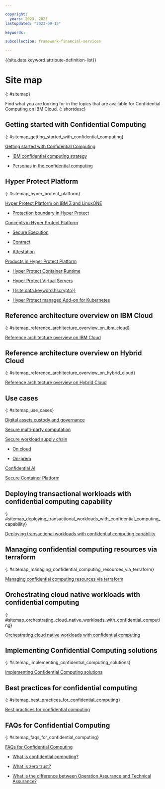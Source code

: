 ```yaml
---

copyright:
  years: 2023, 2023
lastupdated: "2023-09-15"

keywords: 

subcollection: framework-financial-services

---
```


{{site.data.keyword.attribute-definition-list}}


# Site map
{: #sitemap}

Find what you are looking for in the topics that are available for Confidential Computing on IBM Cloud.
{: shortdesc}






## Getting started with Confidential Computing
{: #sitemap_getting_started_with_confidential_computing}


[Getting started with Confidential Computing](/docs/confidential-computing?topic=confidential-computing-about#about)

* [IBM confidential computing strategy](/docs/confidential-computing?topic=confidential-computing-about#cc-ibm)

* [Personas in the confidential computing](/docs/confidential-computing?topic=confidential-computing-about#cc-personas)


## Hyper Protect Platform
{: #sitemap_hyper_protect_platform}


[Hyper Protect Platform on IBM Z and LinuxONE](/docs/confidential-computing?topic=confidential-computing-hyper-protect-overview#hyper-protect-overview)

* [Protection boundary in Hyper Protect](/docs/confidential-computing?topic=confidential-computing-hyper-protect-overview#enclave-boundary)

[Concepts in Hyper Protect Platform](/docs/confidential-computing?topic=confidential-computing-hyper-protect-concepts#hyper-protect-concepts)

* [Secure Execution](/docs/confidential-computing?topic=confidential-computing-hyper-protect-concepts#secure-execution)

* [Contract](/docs/confidential-computing?topic=confidential-computing-hyper-protect-concepts#contract)

* [Attestation](/docs/confidential-computing?topic=confidential-computing-hyper-protect-concepts#attestation)

[Products in Hyper Protect Platform](/docs/confidential-computing?topic=confidential-computing-hyper-protect-products#hyper-protect-products)

* [Hyper Protect Container Runtime](/docs/confidential-computing?topic=confidential-computing-hyper-protect-products#hpcr)

* [Hyper Protect Virtual Servers](/docs/confidential-computing?topic=confidential-computing-hyper-protect-products#hpvs)

* [{{site.data.keyword.hscrypto}}](/docs/confidential-computing?topic=confidential-computing-hyper-protect-products#hpcs)

* [Hyper Protect managed Add-on for Kubernetes](/docs/confidential-computing?topic=confidential-computing-hyper-protect-products#ikswhp)


## Reference architecture overview on IBM Cloud
{: #sitemap_reference_architecture_overview_on_ibm_cloud}


[Reference architecture overview on IBM Cloud](/docs/confidential-computing?topic=confidential-computing-public-cloud#public-cloud)


## Reference architecture overview on Hybrid Cloud
{: #sitemap_reference_architecture_overview_on_hybrid_cloud}


[Reference architecture overview on Hybrid Cloud](/docs/confidential-computing?topic=confidential-computing-hybrid-cloud#hybrid-cloud)


## Use cases
{: #sitemap_use_cases}


[Digital assets custody and governance](/docs/confidential-computing?topic=confidential-computing-digital-assets#digital-assets)

[Secure multi-party computation](/docs/confidential-computing?topic=confidential-computing-smpc#smpc)

[Secure workload supply chain](/docs/confidential-computing?topic=confidential-computing-devsecops#devsecops)

* [On cloud](/docs/confidential-computing?topic=confidential-computing-devsecops#on-cloud)

* [On-prem](/docs/confidential-computing?topic=confidential-computing-devsecops#on-prem)

[Confidential AI](/docs/confidential-computing?topic=confidential-computing-conf-ai#conf-ai)

[Secure Container Platform](/docs/confidential-computing?topic=confidential-computing-scp#scp)


## Deploying transactional workloads with confidential computing capability
{: #sitemap_deploying_transactional_workloads_with_confidential_computing_capability}


[Deploying transactional workloads with confidential computing capability](/docs/confidential-computing?topic=confidential-computing-deploy-workload#deploy-workload)


## Managing confidential computing resources via terraform
{: #sitemap_managing_confidential_computing_resources_via_terraform}


[Managing confidential computing resources via terraform](/docs/confidential-computing?topic=confidential-computing-manage-terraform#manage-terraform)


## Orchestrating cloud native workloads with confidential computing
{: #sitemap_orchestrating_cloud_native_workloads_with_confidential_computing}


[Orchestrating cloud native workloads with confidential computing](/docs/confidential-computing?topic=confidential-computing-orchestrate-workload#orchestrate-workload)


## Implementing Confidential Computing solutions
{: #sitemap_implementing_confidential_computing_solutions}


[Implementing Confidential Computing solutions](/docs/confidential-computing?topic=confidential-computing-implement-cc#implement-cc)


## Best practices for confidential computing
{: #sitemap_best_practices_for_confidential_computing}


[Best practices for confidential computing](/docs/confidential-computing?topic=confidential-computing-best-practices#best-practices)


## FAQs for Confidential Computing
{: #sitemap_faqs_for_confidential_computing}


[FAQs for Confidential Computing](/docs/confidential-computing?topic=confidential-computing-faqs-cc#faqs-cc)

* [What is confidential computing?](/docs/confidential-computing?topic=confidential-computing-faqs-cc#what-is-confidential-computing)

* [What is zero trust?](/docs/confidential-computing?topic=confidential-computing-faqs-cc#what-is-zero-trust)

* [What is the difference between Operation Assurance and Technical Assurance?](/docs/confidential-computing?topic=confidential-computing-faqs-cc#what-is-the-difference-between-operation-assurance-and-technical-assurance)

